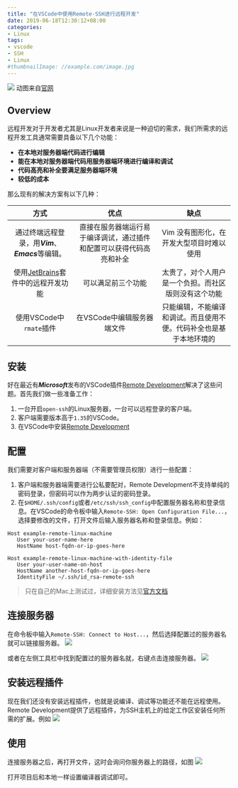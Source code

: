 ```yaml
---
title: "在VSCode中使用Remote-SSH进行远程开发"
date: 2019-06-18T12:30:12+08:00
categories:
- Linux
tags:
- vscode
- SSH
- Linux
#thumbnailImage: //example.com/image.jpg
---
```

![](https://microsoft.github.io/vscode-remote-release/images/ssh-readme.gif)
动图来自[官网](https://microsoft.github.io/vscode-remote-release/images/ssh-readme.gif)
<!--more-->

## Overview
远程开发对于开发者尤其是Linux开发者来说是一种迫切的需求，我们所需求的远程开发工具通常需要具备以下几个功能：

- **在本地对服务器端代码进行编辑**
- **能在本地对服务器端代码用服务器端环境进行编译和调试**
- **代码高亮和补全要满足服务器端环境**
- **较低的成本**

那么现有的解决方案有以下几种：

| 方式 | 优点 | 缺点 |
:-: | :-: | :-: 
|通过终端远程登录，用***Vim***、***Emacs***等编辑。| 直接在服务器端运行易于编译调试，通过插件和配置可以获得代码高亮和补全| Vim 没有图形化，在开发大型项目时难以使用|
|使用[JetBrains](http://www.jetbrains.com/)套件中的远程开发功能|可以满足前三个功能|太贵了，对个人用户是一个负担。而社区版则没有这个功能|
|使用VSCode中`rmate`插件|在VSCode中编辑服务器端文件|只能编辑，不能编译和调试。而且使用不便。代码补全也是基于本地环境的|

## 安装
好在最近有***Microsoft***发布的VSCode插件[Remote Development](https://aka.ms/vscode-remote/download/extension)解决了这些问题。首先我们做一些准备工作：

1. 一台开启`open-ssh`的Linux服务器，一台可以远程登录的客户端。
2. 客户端需要版本高于`1.35`的VSCode。
3. 在VSCode中安装[Remote Development](https://aka.ms/vscode-remote/download/extension)

## 配置
我们需要对客户端和服务器端（不需要管理员权限）进行一些配置：

1. 客户端和服务器端需要进行公私要配对，Remote Development不支持单纯的密码登录，但密码可以作为两步认证的密码登录。
2. 在`$HOME/.ssh/config`或者`/etc/ssh/ssh_config`中配置服务器名称和登录信息。在VSCode的命令板中输入`Remote-SSH: Open Configuration File...`，选择要修改的文件，打开文件后输入服务器名称和登录信息。例如：

 ```
Host example-remote-linux-machine
    User your-user-name-here
    HostName host-fqdn-or-ip-goes-here

Host example-remote-linux-machine-with-identity-file
    User your-user-name-on-host
    HostName another-host-fqdn-or-ip-goes-here
    IdentityFile ~/.ssh/id_rsa-remote-ssh
```
> 只在自己的Mac上测试过，详细安装方法见[官方文档](https://code.visualstudio.com/docs/remote/ssh#_getting-started)

## 连接服务器
在命令板中输入`Remote-SSH: Connect to Host...`，然后选择配置过的服务器名就可以链接服务器。
![](/img/vscode-ssh/connect-cmd.png)

或者在左侧工具栏中找到配置过的服务器名就，右键点击连接服务器。
![](/img/vscode-ssh/connect-ui.png)

## 安装远程插件
现在我们还没有安装远程插件，也就是说编译、调试等功能还不能在远程使用。Remote Development提供了远程插件，为SSH主机上的给定工作区安装任何所需的扩展。例如
![](/img/vscode-ssh/ssh-installed-remote-indicator.png)

## 使用
连接服务器之后，再打开文件，这时会询问你服务器上的路径，如图
![](/img/vscode-ssh/enter-path.png)

打开项目后和本地一样设置编译器调试即可。 
